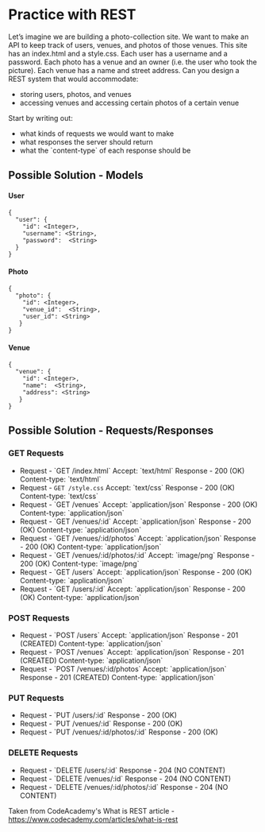 <h1>Practice with REST</h1>

Let’s imagine we are building a photo-collection site. We want to make an API to keep track of users, venues, and photos of those venues. This site has an index.html and a style.css. Each user has a username and a password. Each photo has a venue and an owner (i.e. the user who took the picture). Each venue has a name and street address. Can you design a REST system that would accommodate:

<ul>
<li>storing users, photos, and venues</li>
<li>accessing venues and accessing certain photos of a certain venue</li>
</ul>

Start by writing out:

<ul>
<li>what kinds of requests we would want to make</li>
<li>what responses the server should return</li>
<li>what the `content-type` of each response should be</li>
</ul>

<h2>Possible Solution - Models</h2>

<h4>User</h4>

```
{
  "user": {
    "id": <Integer>,
    "username": <String>,
    "password":  <String>
  }
}
```

<h4>Photo</h4>

```
{
  "photo": {
    "id": <Integer>,
    "venue_id":  <String>,
    "user_id": <String>
   }
}
```

<h4>Venue</h4>

```
{
  "venue": {
    "id": <Integer>,
    "name":  <String>,
    "address": <String>
   }
}
```

<h2>Possible Solution - Requests/Responses</h2>

<h3>GET Requests</h3>

<ul>
<li>Request - 
`GET /index.html`
Accept: `text/html` Response - 200 (OK) Content-type: `text/html`</li>
<li>Request - <code>GET /style.css</code> Accept: `text/css` Response - 200 (OK) Content-type: `text/css`</li>
<li>Request - `GET /venues` Accept: `application/json` Response - 200 (OK) Content-type: `application/json`</li>
<li>Request - `GET /venues/:id` Accept: `application/json` Response - 200 (OK) Content-type: `application/json`</li>
<li>Request - `GET /venues/:id/photos` Accept: `application/json` Response - 200 (OK) Content-type: `application/json` </li>
<li>Request - `GET /venues/:id/photos/:id` Accept: `image/png` Response - 200 (OK) Content-type: `image/png` </li>
<li>Request - `GET /users` Accept: `application/json` Response - 200 (OK) Content-type: `application/json`</li>
<li>Request - `GET /users/:id` Accept: `application/json` Response - 200 (OK) Content-type: `application/json`</li>
</ul>

<h3>POST Requests</h3>

<ul>
<li>Request - `POST /users` Accept: `application/json` Response - 201 (CREATED) Content-type: `application/json`</li>
<li>Request - `POST /venues` Accept: `application/json` Response - 201 (CREATED) Content-type: `application/json`</li>
<li>Request - `POST /venues/:id/photos` Accept: `application/json` Response - 201 (CREATED) Content-type: `application/json` </li>
</ul>

<h3>PUT Requests</h3>

<ul>
<li>Request - `PUT /users/:id` Response - 200 (OK)</li>
<li>Request - `PUT /venues/:id` Response - 200 (OK)</li>
<li>Request - `PUT /venues/:id/photos/:id` Response - 200 (OK)</li>
</ul>

<h3>DELETE Requests</h3>

<ul>
<li>Request - `DELETE /users/:id` Response - 204 (NO CONTENT)</li>
<li>Request - `DELETE /venues/:id` Response - 204 (NO CONTENT)</li>
<li>Request - `DELETE /venues/:id/photos/:id` Response - 204 (NO CONTENT)</li>
</ul>

Taken from CodeAcademy's What is REST article - https://www.codecademy.com/articles/what-is-rest
